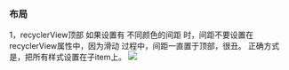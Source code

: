 ### 布局

1，recyclerView顶部 如果设置有 不同颜色的间距 时，间距不要设置在recyclerView属性中，因为滑动
过程中，间距一直置于顶部，很丑。
正确方式是，把所有样式设置在子item上。
![](http://b246.photo.store.qq.com/psb?/V14Gm56P2l0NXk/0LYbH3HanjBmihugFlTYkILTAJLnR5dHEgMIjcsZ1QM!/b/dFFOq5IJKwAA&bo=VQOAAlUDgAIBByA!&rf=viewer_4)
